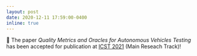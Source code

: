 ```yaml
---
layout: post
date: 2020-12-11 17:59:00-0400
inline: true
---
```


:pushpin: The paper *Quality Metrics and Oracles for Autonomous Vehicles Testing* has been accepted for publication at [ICST 2021](https://icst2021.icmc.usp.br/track/icst-2021-papers) (Main Reseach Track)! 

